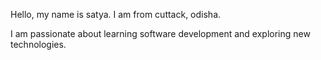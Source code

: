 Hello, my name is satya. I am from cuttack, odisha.

I am passionate about learning software development and exploring new technologies.
